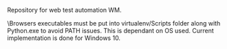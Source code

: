 Repository for web test automation WM.

\Browsers executables must be put into virtualenv/Scripts folder along with
Python.exe to avoid PATH issues. This is dependant on OS used. Current
implementation is done for Windows 10.
